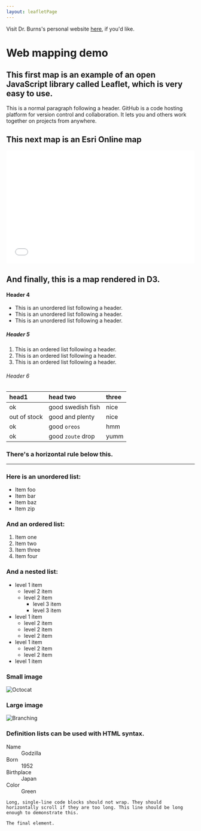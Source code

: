 ```yaml
---
layout: leafletPage
---
```


Visit Dr. Burns's personal website [here](http://burnsr77.github.io/), if you'd like.

# Web mapping demo


## This first map is an example of an open JavaScript library called Leaflet, which is very easy to use.

<div id="mapid"></div>
<script>
	//Mapbox base layer
	var mapbox_base = L.tileLayer('https://api.mapbox.com/styles/v1/{id}/tiles/{z}/{x}/{y}?access_token={accessToken}', {
		attribution: 'Map data &copy; <a href="https://www.openstreetmap.org/">OpenStreetMap</a> contributors, <a href="https://creativecommons.org/licenses/by-sa/2.0/">CC-BY-SA</a>, Imagery © <a href="https://www.mapbox.com/">Mapbox</a>',
		id: 'mapbox/streets-v11',
		accessToken: 'pk.eyJ1IjoiYnVybnNyNzciLCJhIjoiY2lqYWgyZzJ3MDA5enU5bHhndDl0OGk3ZiJ9.E60cOEL952IkbYp44iPDaw'
	});	
	
	//OpenStreetMap base layer
	var osm_base = L.tileLayer('http://{s}.tile.osm.org/{z}/{x}/{y}.png', {
		attribution: '&copy; <a href="http://osm.org/copyright">OpenStreetMap</a> contributors'
	});


	//Stamen base layer
	var STL = L.tileLayer('https://stamen-tiles-{s}.a.ssl.fastly.net/toner-lite/{z}/{x}/{y}{r}.{ext}', {
		attribution: 'Map tiles by <a href="http://stamen.com">Stamen Design</a>, <a href="http://creativecommons.org/licenses/by/3.0">CC BY 3.0</a> &mdash; Map data &copy; <a href="https://www.openstreetmap.org/copyright">OpenStreetMap</a> contributors',
		ext: 'png'
	});
	
	//Thunderforest base layer
	var TSM = L.tileLayer('https://{s}.tile.thunderforest.com/spinal-map/{z}/{x}/{y}.png?apikey={apikey}', {
		attribution: '&copy; <a href="http://www.thunderforest.com/">Thunderforest</a>, &copy; <a href="https://www.openstreetmap.org/copyright">OpenStreetMap</a> contributors',
		apikey: '66f365dd1ecd4241aac7d62f2cd216e0',
		maxZoom: 22
	});

	var mymap = L.map('mapid', {
		center: [54.7767, -1.5749], 
		zoom: 14,
		layers: [mapbox_base, osm_base]
	});


	var baseMaps = {
		"mapbox": mapbox_base,
		"osm": osm_base,
		"stamen toner lite": STL,
		"spinal map": TSM
	};

			
	L.control.layers(baseMaps).addTo(mymap);

</script>


This is a normal paragraph following a header. GitHub is a code hosting platform for version control and collaboration. It lets you and others work together on projects from anywhere.

## This next map is an Esri Online map

<style>.embed-container {position: relative; padding-bottom: 60%; height: 0; max-width: 100%;} .embed-container iframe, .embed-container object, .embed-container iframe{position: absolute; top: 0; left: 0; width: 100%; height: 100%;} small{position: absolute; z-index: 40; bottom: 0; margin-bottom: -15px;}</style><div class="embed-container"><iframe width="1000" height="600" frameborder="0" scrolling="no" marginheight="0" marginwidth="0" title="Philadelphia running" src="//www.arcgis.com/apps/Embed/index.html?webmap=7e06039a1148436b9bb29b9ed1d75a5c&extent=-75.2222,39.9003,-75.1211,39.9433&zoom=true&previewImage=false&scale=true&legend=true&disable_scroll=true&theme=light"></iframe></div>	

## And finally, this is a map rendered in D3.

<script>

var width = 960,
    height = 500,
    active = d3.select(null);

var projection = d3.geo.albersUsa()
    .scale(1000)
    .translate([width / 2, height / 2]);

var path = d3.geo.path()
    .projection(projection);

var svg = d3.select("body").append("svg")
    .attr("width", width)
    .attr("height", height);

svg.append("rect")
    .attr("class", "background")
    .attr("width", width)
    .attr("height", height)
    .on("click", reset);

var g = svg.append("g")
    .style("stroke-width", "1.5px");

d3.json("./us.json", function(error, us) {
  if (error) throw error;

  g.selectAll("path")
      .data(topojson.feature(us, us.objects.states).features)
    .enter().append("path")
      .attr("d", path)
      .attr("class", "feature")
      .on("click", clicked);

  g.append("path")
      .datum(topojson.mesh(us, us.objects.states, function(a, b) { return a !== b; }))
      .attr("class", "mesh")
      .attr("d", path);
});

function clicked(d) {
  if (active.node() === this) return reset();
  active.classed("active", false);
  active = d3.select(this).classed("active", true);

  var bounds = path.bounds(d),
      dx = bounds[1][0] - bounds[0][0],
      dy = bounds[1][1] - bounds[0][1],
      x = (bounds[0][0] + bounds[1][0]) / 2,
      y = (bounds[0][1] + bounds[1][1]) / 2,
      scale = .9 / Math.max(dx / width, dy / height),
      translate = [width / 2 - scale * x, height / 2 - scale * y];

  g.transition()
      .duration(750)
      .style("stroke-width", 1.5 / scale + "px")
      .attr("transform", "translate(" + translate + ")scale(" + scale + ")");
}

function reset() {
  active.classed("active", false);
  active = d3.select(null);

  g.transition()
      .duration(750)
      .style("stroke-width", "1.5px")
      .attr("transform", "");
}

</script>

#### Header 4

*   This is an unordered list following a header.
*   This is an unordered list following a header.
*   This is an unordered list following a header.

##### Header 5

1.  This is an ordered list following a header.
2.  This is an ordered list following a header.
3.  This is an ordered list following a header.

###### Header 6

| head1        | head two          | three |
|:-------------|:------------------|:------|
| ok           | good swedish fish | nice  |
| out of stock | good and plenty   | nice  |
| ok           | good `oreos`      | hmm   |
| ok           | good `zoute` drop | yumm  |

### There's a horizontal rule below this.

* * *

### Here is an unordered list:

*   Item foo
*   Item bar
*   Item baz
*   Item zip

### And an ordered list:

1.  Item one
1.  Item two
1.  Item three
1.  Item four

### And a nested list:

- level 1 item
  - level 2 item
  - level 2 item
    - level 3 item
    - level 3 item
- level 1 item
  - level 2 item
  - level 2 item
  - level 2 item
- level 1 item
  - level 2 item
  - level 2 item
- level 1 item

### Small image

![Octocat](https://github.githubassets.com/images/icons/emoji/octocat.png)

### Large image

![Branching](https://guides.github.com/activities/hello-world/branching.png)


### Definition lists can be used with HTML syntax.

<dl>
<dt>Name</dt>
<dd>Godzilla</dd>
<dt>Born</dt>
<dd>1952</dd>
<dt>Birthplace</dt>
<dd>Japan</dd>
<dt>Color</dt>
<dd>Green</dd>
</dl>

```
Long, single-line code blocks should not wrap. They should horizontally scroll if they are too long. This line should be long enough to demonstrate this.
```

```
The final element.
```
